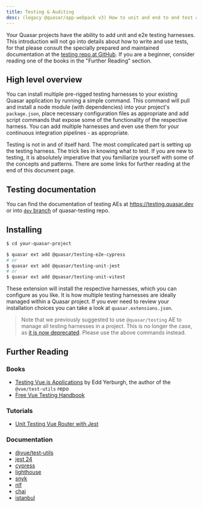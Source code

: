 ```yaml
---
title: Testing & Auditing
desc: (legacy @quasar/app-webpack v3) How to unit and end to end test a Quasar app.
---
```


Your Quasar projects have the ability to add unit and e2e testing harnesses. This introduction will not go into details about how to write and use tests, for that please consult the specially prepared and maintained documentation at the [testing repo at GitHub](https://github.com/quasarframework/quasar-testing/tree/dev). If you are a beginner, consider reading one of the books in the "Further Reading" section.

## High level overview

You can install multiple pre-rigged testing harnesses to your existing Quasar application by running a simple command. This command will pull and install a node module (with dependencies) into your project's `package.json`, place necessary configuration files as appropriate and add script commands that expose some of the functionality of the respective harness. You can add multiple harnesses and even use them for your continuous integration pipelines - as appropriate.

Testing is not in and of itself hard. The most complicated part is setting up the testing harness. The trick lies in knowing what to test. If you are new to testing, it is absolutely imperative that you familiarize yourself with some of the concepts and patterns. There are some links for further reading at the end of this document page.

## Testing documentation

You can find the documentation of testing AEs at https://testing.quasar.dev or into [`dev` branch](https://github.com/quasarframework/quasar-testing/tree/dev) of quasar-testing repo.

<q-btn label="Testing AEs documentation" icon-right="launch" href="https://testing.quasar.dev" target="_blank" />

## Installing

```bash
$ cd your-quasar-project

$ quasar ext add @quasar/testing-e2e-cypress
# or
$ quasar ext add @quasar/testing-unit-jest
# or
$ quasar ext add @quasar/testing-unit-vitest
```

These extension will install the respective harnesses, which you can configure as you like.
It is how multiple testing harnesses are ideally managed within a Quasar project.
If you ever need to review your installation choices you can take a look at `quasar.extensions.json`.

> Note that we previously suggested to use `@quasar/testing` AE to manage all testing harnesses in a project. This is no longer the case, as [it is now deprecated](https://github.com/quasarframework/quasar-testing/tree/dev/packages/testing/README.md#DEPRECATION-NOTICE). Please use the above commands instead.

## Further Reading

### Books
- [Testing Vue.js Applications](https://www.manning.com/books/testing-vue-js-applications) by Edd Yerburgh, the author of the `@vue/test-utils` repo
- [Free Vue Testing Handbook](https://lmiller1990.github.io/vue-testing-handbook/)

### Tutorials
- [Unit Testing Vue Router with Jest](https://medium.com/js-dojo/unit-testing-vue-router-1d091241312)

### Documentation
- [@vue/test-utils](https://test-utils.vuejs.org)
- [jest 24](https://facebook.github.io/jest/)
- [cypress](https://docs.cypress.io/guides/core-concepts/introduction-to-cypress.html#Cypress-Is-Simple)
- [lighthouse](https://developers.google.com/web/tools/lighthouse/#cli)
- [snyk](https://snyk.io/test)
- [nlf](https://www.npmjs.com/package/nlf)
- [chai](http://www.chaijs.com/)
- [istanbul](https://istanbul.js.org/)
